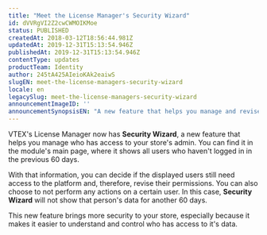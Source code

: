 ```yaml
---
title: "Meet the License Manager's Security Wizard"
id: dVVRgVI2Z2cwCWMOIKMoe
status: PUBLISHED
createdAt: 2018-03-12T18:56:44.981Z
updatedAt: 2019-12-31T15:13:54.946Z
publishedAt: 2019-12-31T15:13:54.946Z
contentType: updates
productTeam: Identity
author: 245tA425AIeioKAk2eaiwS
slugEN: meet-the-license-managers-security-wizard
locale: en
legacySlug: meet-the-license-managers-security-wizard
announcementImageID: ''
announcementSynopsisEN: "A new feature that helps you manage and revise the permissions of who has access to your store's admin."
---
```


VTEX's License Manager now has __Security Wizard__, a new feature that helps you manage who has access to your store's admin. You can find it in the module's main page, where it shows all users who haven't logged in in the previous 60 days.

With that information, you can decide if the displayed users still need access to the platform and, therefore, revise their permissions. You can also choose to not perform any actions on a certain user. In this case, __Security Wizard__ will not show that person's data for another 60 days.

This new feature brings more security to your store, especially because it makes it easier to understand and control who has access to it's data.
